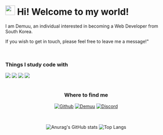 <h1><img src="https://emojis.slackmojis.com/emojis/images/1531849430/4246/blob-sunglasses.gif?1531849430" width="30"/> Hi! Welcome to my world!</h1>

<p>I am Demuu, an individual interested in becoming a Web Developer from South Korea.</p>
<p>If you wish to get in touch, please feel free to leave me a message!"</p>

<br>

<h3>Things I study code with</h3>
<img src="https://github.com/Preasim/myImg/assets/77485397/c140d08e-5c8b-48ef-8626-eba77a5f982b">
<img src="https://github.com/Preasim/myImg/assets/77485397/8c0388ff-7e0f-45d4-9866-32527fba4a13">
<img src="https://github.com/Preasim/myImg/assets/77485397/9da71f18-8aac-4fa0-b765-dd3d9bcd3c82">
<img src="https://github.com/Preasim/myImg/assets/77485397/8e1fd254-438f-446f-9376-d747403fd21f">
<img src="">
<img src="">
<img src="">
<img src="">

<div align="center">

<br>
    
<h3>Where to find me</h3>
<a href="https://github.com/Preasim" target="_blank"><img alt="Github" src="https://img.shields.io/badge/GitHub-%2312100E.svg?&style=for-the-badge&logo=Github&logoColor=white" /></a>
<a href="http://demuu.dothome.co.kr/main-page/index.html" target="_blank"><img alt="Demuu" src="https://img.shields.io/badge/website-000000?style=for-the-badge&logo=About.me&logoColor=white" /></a>
<a href="https://discord.gg/6HMM5JxzJN" target="_blank"><img alt="Discord" src="https://img.shields.io/badge/Discord-7289DA?style=for-the-badge&logo=discord&logoColor=white" /></a>
    
</div>

<br>
<br>

<div align="center">
    
![Anurag's GitHub stats](https://github-readme-stats.vercel.app/api?username=Preasim&show_icons=true&theme=buefy)
![Top Langs](https://github-readme-stats.vercel.app/api/top-langs/?username=Preasim&layout=compact&theme=buefy)
    
</div>
